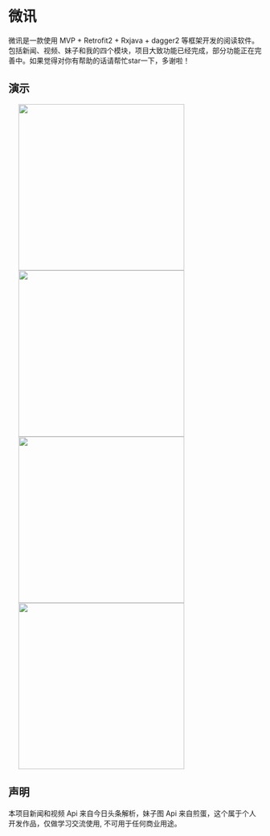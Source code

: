 # 微讯

微讯是一款使用 MVP + Retrofit2 + Rxjava + dagger2 等框架开发的阅读软件。包括新闻、视频、妹子和我的四个模块，项目大致功能已经完成，部分功能正在完善中。如果觉得对你有帮助的话请帮忙star一下，多谢啦！

## 演示

<img src="screenshots/app.gif" width="330" hspace="20" />

<img src="screenshots/news.gif" width="330" hspace="20" />

<img src="screenshots/video.gif" width="330" hspace="20" />

<img src="screenshots/belle.gif" width="330"  hspace="20">

## 声明
本项目新闻和视频 Api 来自今日头条解析，妹子图 Api 来自煎蛋，这个属于个人开发作品，仅做学习交流使用, 不可用于任何商业用途。


